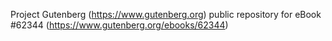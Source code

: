 Project Gutenberg (https://www.gutenberg.org) public repository for
eBook #62344 (https://www.gutenberg.org/ebooks/62344)
